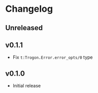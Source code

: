 # Changelog

## Unreleased

## v0.1.1

- Fix `t:Trogon.Error.error_opts/0` type

## v0.1.0

- Initial release
